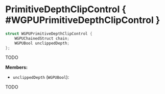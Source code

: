 

# PrimitiveDepthClipControl { #WGPUPrimitiveDepthClipControl }

```C
struct WGPUPrimitiveDepthClipControl {
    WGPUChainedStruct chain;
    WGPUBool unclippedDepth;
};
```


TODO


**Members:**


 - `unclippedDepth` (`WGPUBool`):


TODO




